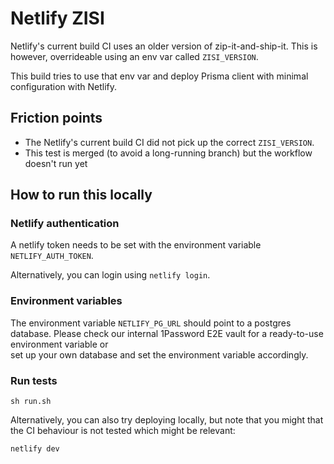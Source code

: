 # Netlify ZISI

Netlify's current build CI uses an older version of zip-it-and-ship-it. This is however, overrideable using an env var called `ZISI_VERSION`.

This build tries to use that env var and deploy Prisma client with minimal configuration with Netlify.

## Friction points

- The Netlify's current build CI did not pick up the correct `ZISI_VERSION`.
- This test is merged (to avoid a long-running branch) but the workflow doesn't run yet

## How to run this locally

### Netlify authentication

A netlify token needs to be set with the environment variable `NETLIFY_AUTH_TOKEN`.

Alternatively, you can login using `netlify login`.

### Environment variables

The environment variable `NETLIFY_PG_URL` should point to a postgres database.
Please check our internal 1Password E2E vault for a ready-to-use environment variable or  
set up your own database and set the environment variable accordingly.

### Run tests

```shell script
sh run.sh
```

Alternatively, you can also try deploying locally, but note that you might that the CI behaviour is not tested which might be relevant:

```shell script
netlify dev
```
